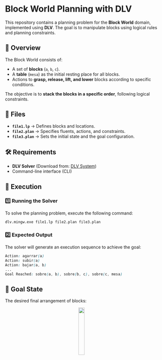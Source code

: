 # Block World Planning with DLV

This repository contains a planning problem for the **Block World** domain, implemented using **DLV**. The goal is to manipulate blocks using logical rules and planning constraints.

## 📌 Overview

The Block World consists of:
- A set of **blocks** (`a`, `b`, `c`).
- A **table** (`mesa`) as the initial resting place for all blocks.
- Actions to **grasp, release, lift, and lower** blocks according to specific conditions.

The objective is to **stack the blocks in a specific order**, following logical constraints.

## 📂 Files

- **`file1.lp`** → Defines blocks and locations.
- **`file2.plan`** → Specifies fluents, actions, and constraints.
- **`file3.plan`** → Sets the initial state and the goal configuration.

## 🛠 Requirements

- **DLV Solver** (Download from: [DLV System](http://www.dlvsystem.com))
- Command-line interface (CLI)

## 🚀 Execution

### 1️⃣ Running the Solver

To solve the planning problem, execute the following command:

```bash
dlv.mingw.exe file1.lp file2.plan file3.plan
```

### 2️⃣ Expected Output

The solver will generate an execution sequence to achieve the goal:

```css
Action: agarrar(a)
Action: subir(a)
Action: bajar(a, b)
...
Goal Reached: sobre(a, b), sobre(b, c), sobre(c, mesa)
```

## 🎯 Goal State

The desired final arrangement of blocks:

<p align= "center">
    <img src="https://github.com/user-attachments/assets/7bc88e7b-6a30-4225-8983-77a06db0ed3d" style="width: 20%; height: auto;">
</p>
